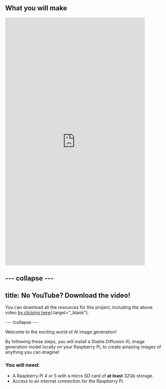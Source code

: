 


## What you will make

<html>
    <iframe style="max-width: 448px;" width="100%" height="796" src="https://www.youtube.com/embed/9ftVcNaO7as?rel=0&cc_load_policy=1" frameborder="0" allow="accelerometer; autoplay; clipboard-write; encrypted-media; gyroscope; picture-in-picture; web-share" referrerpolicy="strict-origin-when-cross-origin" allowfullscreen>
    </iframe>    
</html>

--- collapse ---
---
title: No YouTube? Download the video!
---

You can download all the resources for this project, including the above video [by clicking here](https://rpf.io/p/en/ai-images-on-pi-go){:target="_blank"}. 


--- /collapse ---

Welcome to the exciting world of AI image generation! 

By following these steps, you will install a Stable Diffusion XL image generation model locally on your Raspberry Pi, to create amazing images of anything you can imagine! 

### You will need:
- A Raspberry Pi 4 or 5 with a micro SD card of **at least** 32Gb storage.
- Access to an internet connection for the Raspberry Pi.
